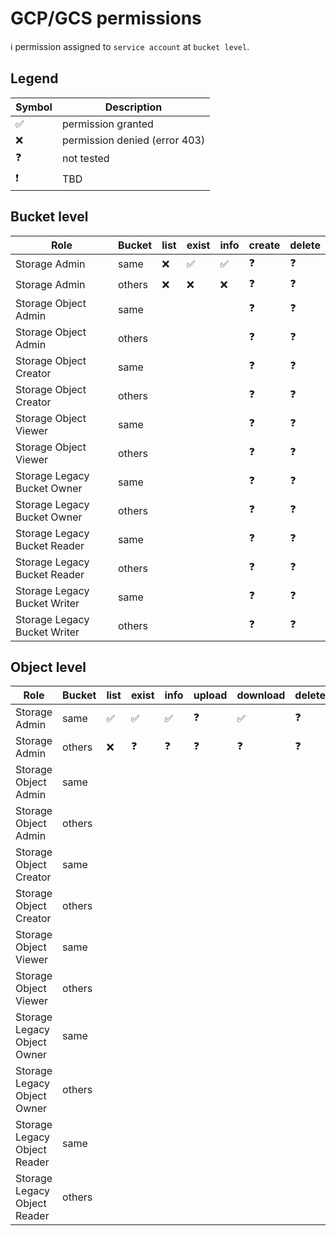 
# GCP/GCS permissions

ℹ️ permission assigned to `service account` at `bucket level`.

## Legend

| Symbol | Description                   |
|--------|-------------------------------|
| ✅      | permission granted            |
| ❌      | permission denied (error 403) |
| ❓      | not tested                    |
| ❗️     | TBD                           |

## Bucket level

| Role                         | Bucket | list | exist | info | create | delete |
|------------------------------|--------|------|-------|------|--------|--------|
| Storage Admin                | same   | ❌    | ✅     | ✅    | ❓      | ❓      |
| Storage Admin                | others | ❌    | ❌     | ❌    | ❓      | ❓      |
| Storage Object Admin         | same   |      |       |      | ❓      | ❓      |
| Storage Object Admin         | others |      |       |      | ❓      | ❓      |
| Storage Object Creator       | same   |      |       |      | ❓      | ❓      |
| Storage Object Creator       | others |      |       |      | ❓      | ❓      |
| Storage Object Viewer        | same   |      |       |      | ❓      | ❓      |
| Storage Object Viewer        | others |      |       |      | ❓      | ❓      |
| Storage Legacy Bucket Owner  | same   |      |       |      | ❓      | ❓      |
| Storage Legacy Bucket Owner  | others |      |       |      | ❓      | ❓      |
| Storage Legacy Bucket Reader | same   |      |       |      | ❓      | ❓      |
| Storage Legacy Bucket Reader | others |      |       |      | ❓      | ❓      |
| Storage Legacy Bucket Writer | same   |      |       |      | ❓      | ❓      |
| Storage Legacy Bucket Writer | others |      |       |      | ❓      | ❓      |

## Object level

| Role          | Bucket | list | exist | info | upload | download | delete |
|---------------|--------|------|-------|------|--------|----------|--------|
| Storage Admin | same   | ✅    | ✅     | ✅    | ❓      | ✅        | ❓      |
| Storage Admin | others | ❌    | ❓     | ❓    | ❓      | ❓        | ❓      |
| Storage Object Admin         | same     |       |      |        |          |        |
| Storage Object Admin         | others     |       |      |        |          |        |
| Storage Object Creator       | same     |       |      |        |          |        |
| Storage Object Creator       | others     |       |      |        |          |        |
| Storage Object Viewer        | same     |       |      |        |          |        |
| Storage Object Viewer        | others     |       |      |        |          |        |
| Storage Legacy Object Owner  | same     |       |      |        |          |        |
| Storage Legacy Object Owner  | others     |       |      |        |          |        |
| Storage Legacy Object Reader | same     |       |      |        |          |        |
| Storage Legacy Object Reader | others     |       |      |        |          |        |
